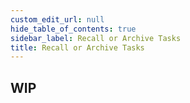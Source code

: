 ```yaml
---
custom_edit_url: null
hide_table_of_contents: true
sidebar_label: Recall or Archive Tasks
title: Recall or Archive Tasks
---
```


## WIP


